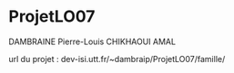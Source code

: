 # ProjetLO07

DAMBRAINE Pierre-Louis
CHIKHAOUI AMAL

url du projet :
dev-isi.utt.fr/~dambraip/ProjetLO07/famille/